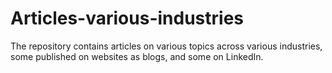 # Articles-various-industries
The repository contains articles on various topics across various industries, some published on websites as blogs, and some on LinkedIn.
